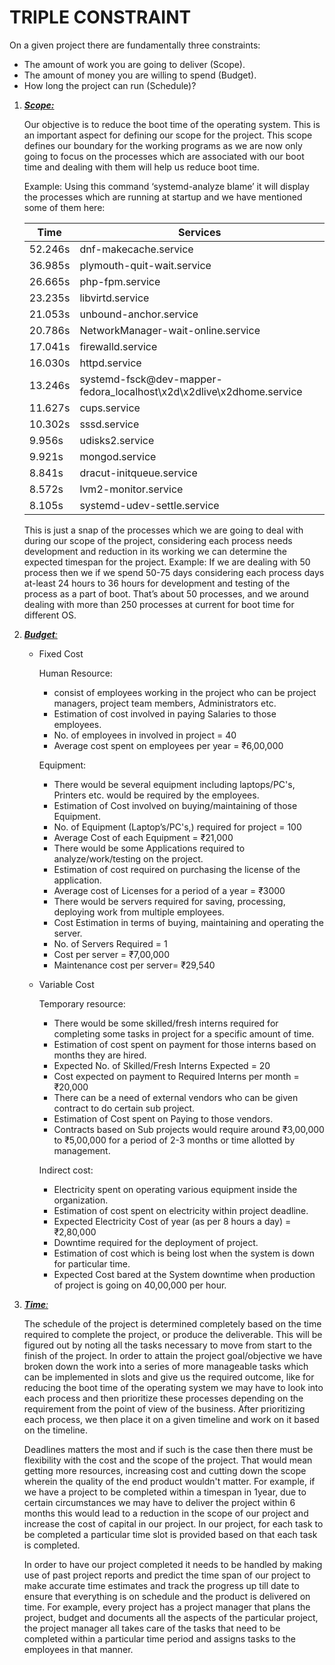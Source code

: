 # TRIPLE CONSTRAINT

On a given project there are fundamentally three constraints:
* The amount of work you are going to deliver (Scope).
* The amount of money you are willing to spend (Budget).
* How long the project can run (Schedule)?

1. *<ins>**Scope:**</ins>* 

    Our objective is to reduce the boot time of the operating system. This is an important aspect for defining our scope for the project. This scope defines our boundary for the working programs as we are now only going to focus on the processes which are associated with our boot time and dealing with them will help us reduce boot time.

    Example: Using this command ‘systemd-analyze blame’ it will display the processes which are running at startup and we have mentioned some of them here:                                                                                                                   

    Time | Services
    -----| --------
    52.246s | dnf-makecache.service
    36.985s | plymouth-quit-wait.service                                                               
    26.665s | php-fpm.service                                                                          
    23.235s | libvirtd.service                                                                         
    21.053s | unbound-anchor.service                                                                   
    20.786s | NetworkManager-wait-online.service                                                       
    17.041s | firewalld.service                                                                        
    16.030s | httpd.service                                                                            
    13.246s | systemd-fsck@dev-mapper-fedora_localhost\x2d\x2dlive\x2dhome.service                     
    11.627s | cups.service                                                                             
    10.302s | sssd.service                                                                             
    9.956s | udisks2.service                                                                          
    9.921s | mongod.service                                                                           
    8.841s | dracut-initqueue.service                                                                 
    8.572s | lvm2-monitor.service                                                                     
    8.105s | systemd-udev-settle.service   

    This is just a snap of the processes which we are going to deal with during our scope of the project, considering each process needs development and reduction in its working we can determine the expected timespan for the project. Example: If we are dealing with 50 process then we if we spend 50-75 days considering each process days at-least 24 hours to 36 hours for development and testing of the process as a part of boot. That’s about 50 processes, and we around dealing with more than 250 processes at current for boot time for different OS.
   
2.  *<ins>**Budget**:</ins>*
    * Fixed Cost

      Human Resource:
      * consist of employees working in the project who can be project managers, project team members, Administrators etc.
      * Estimation of cost involved in paying Salaries to those employees. 
      * No. of employees in involved in project = 40
      * Average cost spent on employees per year = ₹6,00,000 

      Equipment:
      * There would be several equipment including laptops/PC's, Printers etc. would be required by the employees.
      * Estimation of Cost involved on buying/maintaining of those Equipment.
      * No. of Equipment (Laptop’s/PC's,) required for project = 100
      * Average Cost of each Equipment = ₹21,000
      * There would be some Applications required to analyze/work/testing on the project.
      * Estimation of cost required on purchasing the license of the application.
      * Average cost of Licenses for a period of a year = ₹3000 
      * There would be servers required for saving, processing, deploying work from multiple employees.
      * Cost Estimation in terms of buying, maintaining and operating the server.
      * No. of Servers Required = 1 
      * Cost per server = ₹7,00,000
      * Maintenance cost per server= ₹29,540

    * Variable Cost

      Temporary resource:
      * There would be some skilled/fresh interns required for completing some tasks in project for a specific amount of time.
      * Estimation of cost spent on payment for those interns based on months they are hired.
      * Expected No. of Skilled/Fresh Interns Expected = 20
      * Cost expected on payment to Required Interns per month = ₹20,000
      * There can be a need of external vendors who can be given contract to do certain sub project.
      * Estimation of Cost spent on Paying to those vendors.
      * Contracts based on Sub projects would require around ₹3,00,000 to ₹5,00,000 for a period of 2-3 months or time allotted by management.

      Indirect cost:
      * Electricity spent on operating various equipment inside the organization.
      * Estimation of cost spent on electricity within project deadline.
      * Expected Electricity Cost of year (as per 8 hours a day) = ₹2,80,000
      * Downtime required for the deployment of project.
      * Estimation of cost which is being lost when the system is down for particular time.
      * Expected Cost bared at the System downtime when production of project is going on 40,00,000 per hour.

3.  *<ins>**Time**:</ins>*

    The schedule of the project is determined completely based on the time required to complete the project, or produce the deliverable. This will be figured out by noting all the tasks necessary to move from start to the finish of the project. In order to attain the project goal/objective we have broken down the work into a series of more manageable tasks which can be implemented in slots and give us the required outcome, like for reducing the boot time of the operating system we may have to look into each process and then prioritize these processes depending on the requirement from the point of view of the business. After prioritizing each process, we then place it on a given timeline and work on it based on the timeline.

    Deadlines matters the most and if such is the case then there must be flexibility with the cost and the scope of the project. That would mean getting more resources, increasing cost and cutting down the scope wherein the quality of the end product wouldn't matter. For example, if we have a project to be completed within a timespan in 1year, due to certain circumstances we may have to deliver the project within 6 months this would lead to a reduction in the scope of our project and increase the cost of capital in our project. In our project, for each task to be completed a particular time slot is provided based on that each task is completed.

    In order to have our project completed it needs to be handled by making use of past project reports and predict the time span of our project to make accurate time estimates and track the progress up till date to ensure that everything is on schedule and the product is delivered on time. For example, every project has a project manager that plans the project, budget and documents all the aspects of the particular project, the project manager all takes care of the tasks that need to be completed within a particular time period and assigns tasks to the employees in that manner.
